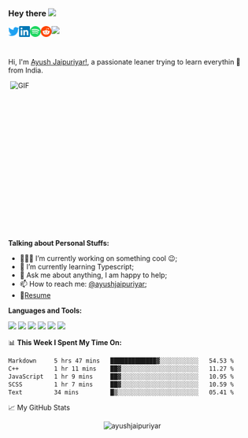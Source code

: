 ### Hey there <img src="https://media.giphy.com/media/hvRJCLFzcasrR4ia7z/giphy.gif" width="25px">

<a href="https://twitter.com/ayushjaipuriyar">
  <img align="left" alt="Ayush Jaipuriyar | Twitter" width="22px" src="https://github.com/ayushjaipuriyar/ayushjaipuriyar/blob/master/assets/twitter.svg?raw=true" />
</a>
<a href="https://www.linkedin.com/in/ayushjaipuriyar/">
  <img align="left" alt="Ayush's LinkedIN" width="22px" src="https://github.com/ayushjaipuriyar/ayushjaipuriyar/blob/master/assets/linkedin.svg?raw=true" />
</a>
<a href="https://open.spotify.com/user/e90fe4zsndbm6xoe2t7t8kogf?si=WaLKpwvWTle0btle2qPb6g">
  <img align="left" alt="Ayush's Spotify" width="22px" src="https://github.com/ayushjaipuriyar/ayushjaipuriyar/blob/master/assets/spotify.svg?raw=true" />
</a>
<a href="https://www.reddit.com/user/ayushjaipuriyar/">
  <img align="left" alt="Abhishek's Reddit" width="22px" src="https://github.com/ayushjaipuriyar/ayushjaipuriyar/blob/master/assets/reddit.svg?raw=true" />
</a>

![](https://visitor-badge.glitch.me/badge?page_id=ayushjaipuriyar.ayushjaipuriyar)

<br />

Hi, I'm [Ayush Jaipuriyar!](https://ayushjaipuriyar.github.io/ayushjaipuriyar), a passionate leaner trying to learn everythin 🚀 from India.

  <img align="right" alt="GIF" src="https://github.com/ayushjaipuriyar/ayushjaipuriyar/blob/master/assetscode.gif?raw=true" width="500" height="320" />
  
**Talking about Personal Stuffs:**

- 👨🏽‍💻 I’m currently working on something cool :wink:;
- 🌱 I’m currently learning Typescript; 
- 💬 Ask me about anything, I am happy to help;
- 📫 How to reach me: [@ayushjaipuriyar](https://twitter.com/ayushjaipuriyar);
- 📝[Resume](https://drive.google.com/file/d/1sZ5DFLoYLKvJmgoyJc6VZs-JYROl7A9o/view)

**Languages and Tools:**  

<code><img height="20" src="https://github.com/github/explore/80688e429a7d4ef2fca1e82350fe8e3517d3494d/topics/javascript/javascript.png"></code>
<code><img height="20" src="https://github.com/github/explore/80688e429a7d4ef2fca1e82350fe8e3517d3494d/topics/cpp/cpp.png"></code>
<code><img height="20" src="https://github.com/github/explore/80688e429a7d4ef2fca1e82350fe8e3517d3494d/topics/python/python.png"></code>
<code><img height="20" src="https://github.com/github/explore/80688e429a7d4ef2fca1e82350fe8e3517d3494d/topics/mysql/mysql.png"></code>
<code><img height="20" src="https://github.com/github/explore/80688e429a7d4ef2fca1e82350fe8e3517d3494d/topics/firebase/firebase.png"></code>
<code><img height="20" src="https://github.com/github/explore/80688e429a7d4ef2fca1e82350fe8e3517d3494d/topics/git/git.png"></code>

📊 **This Week I Spent My Time On:**
<!--START_SECTION:waka-->
```text
Markdown     5 hrs 47 mins   █████████████▓░░░░░░░░░░░   54.53 % 
C++          1 hr 11 mins    ██▓░░░░░░░░░░░░░░░░░░░░░░   11.27 % 
JavaScript   1 hr 9 mins     ██▓░░░░░░░░░░░░░░░░░░░░░░   10.95 % 
SCSS         1 hr 7 mins     ██▓░░░░░░░░░░░░░░░░░░░░░░   10.59 % 
Text         34 mins         █▒░░░░░░░░░░░░░░░░░░░░░░░   05.41 % 
```
<!--END_SECTION:waka-->

📈 My GitHub Stats

<p align="center"> <img src="https://github-readme-stats.vercel.app/api?username=ayushjaipuriyar&show_icons=true&theme=gotham" alt="ayushjaipuriyar" />





